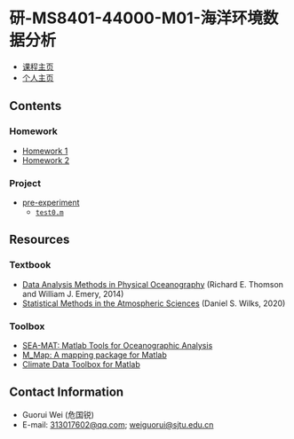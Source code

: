 # 研-MS8401-44000-M01-海洋环境数据分析

- [课程主页](https://grwei.github.io/SJTU_2021-2022-2_MS8401/)
- [个人主页](https://grwei.github.io/)

## Contents

### Homework

- [Homework 1](https://grwei.github.io/SJTU_2021-2022-2_MS8401/homework/hw1_危国锐_120034910021.pdf)
- [Homework 2](https://grwei.github.io/SJTU_2021-2022-2_MS8401/homework/hw2_危国锐_120034910021.pdf)

### Project

- [pre-experiment](https://grwei.github.io/SJTU_2021-2022-2_MS8401/project/report.pdf)
  - [`test0.m`](https://github.com/grwei/SJTU_2021-2022-2_MS8401/tree/main/project/src/test0.m)

## Resources

### Textbook

- [Data Analysis Methods in Physical Oceanography](https://doi.org/10.1016/C2010-0-66362-0) (Richard E. Thomson and William J. Emery, 2014)
- [Statistical Methods in the Atmospheric Sciences](https://doi.org/10.1016/C2017-0-03921-6) (Daniel S. Wilks, 2020)

### Toolbox

- [SEA-MAT: Matlab Tools for Oceanographic Analysis](https://sea-mat.github.io/sea-mat/)
- [M_Map: A mapping package for Matlab](https://www.eoas.ubc.ca/~rich/map.html)
- [Climate Data Toolbox for Matlab](https://github.com/chadagreene/CDT)

## Contact Information

- Guorui Wei (危国锐)
- E-mail: 313017602@qq.com; weiguorui@sjtu.edu.cn
